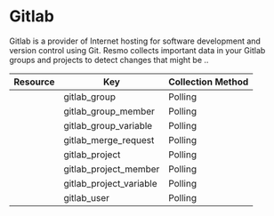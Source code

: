 # Gitlab

Gitlab is a provider of Internet hosting for software development and version control using Git. Resmo collects important data in your Gitlab groups and projects to detect changes that might be ..

| Resource | Key | Collection Method |
| --- | --- | --- |
|  | gitlab_group | Polling |
|  | gitlab_group_member | Polling |
|  | gitlab_group_variable | Polling |
|  | gitlab_merge_request | Polling |
|  | gitlab_project | Polling |
|  | gitlab_project_member | Polling |
|  | gitlab_project_variable | Polling |
|  | gitlab_user | Polling |

